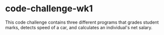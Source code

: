 # code-challenge-wk1
This code challenge contains three different programs that grades student marks, detects speed of a car, and calculates an individual's net salary.
